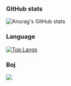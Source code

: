 ### GitHub stats

![Anurag's GitHub stats](https://github-readme-stats.vercel.app/api?username=Pawer0223&show_icons=true&theme=gruvbox)

### Language
[![Top Langs](https://github-readme-stats.vercel.app/api/top-langs/?username=Pawer0223&layout=compact)](https://github.com/anuraghazra/github-readme-stats)


### Boj
<img align="center" src="http://mazassumnida.wtf/api/v2/generate_badge?boj=pawer94"/>
<!--
**Pawer0223/Pawer0223** is a ✨ _special_ ✨ repository because its `README.md` (this file) appears on your GitHub profile.

Here are some ideas to get you started:

- 🔭 I’m currently working on ...
- 🌱 I’m currently learning ...
- 👯 I’m looking to collaborate on ...
- 🤔 I’m looking for help with ...
- 💬 Ask me about ...
- 📫 How to reach me: ...
- 😄 Pronouns: ...
- ⚡ Fun fact: ...
-->

